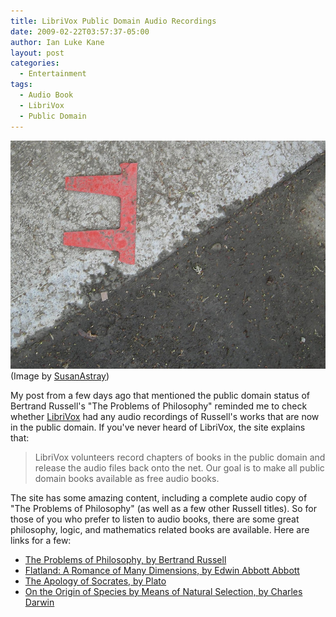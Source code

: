```yaml
---
title: LibriVox Public Domain Audio Recordings
date: 2009-02-22T03:57:37-05:00
author: Ian Luke Kane
layout: post
categories:
  - Entertainment
tags:
  - Audio Book
  - LibriVox
  - Public Domain
---
```


![(Image by SusanAstray)](/assets/pi.jpg)  
(Image by [SusanAstray](http://www.flickr.com/photos/susanastray/4470824157/sizes/z/in/photostream/))

My post from a few days ago that mentioned the public domain status of
Bertrand Russell's "The Problems of Philosophy" reminded me to check
whether [LibriVox](http://librivox.org) had any audio recordings of
Russell's works that are now in the public domain. If you've never heard
of LibriVox, the site explains that:

> LibriVox volunteers record chapters of books in the public domain and
> release the audio files back onto the net. Our goal is to make all
> public domain books available as free audio books.

The site has some amazing content, including a complete audio copy of
"The Problems of Philosophy" (as well as a few other Russell titles). So
for those of you who prefer to listen to audio books, there are some
great philosophy, logic, and mathematics related books are available.
Here are links for a few:

  * [The Problems of Philosophy, by Bertrand Russell](http://librivox.org/the-problems-of-philosophy-by-bertrand-russell/)
  * [Flatland: A Romance of Many Dimensions, by Edwin Abbott Abbott](http://librivox.org/flatland-a-romance-of-many-dimensions-by-edwin-abbott-abbott/)
  * [The Apology of Socrates, by Plato](http://librivox.org/the-apology-of-socrates-by-plato/)
  * [On the Origin of Species by Means of Natural Selection, by Charles Darwin](http://librivox.org/the-origin-of-species-by-charles-darwin/)